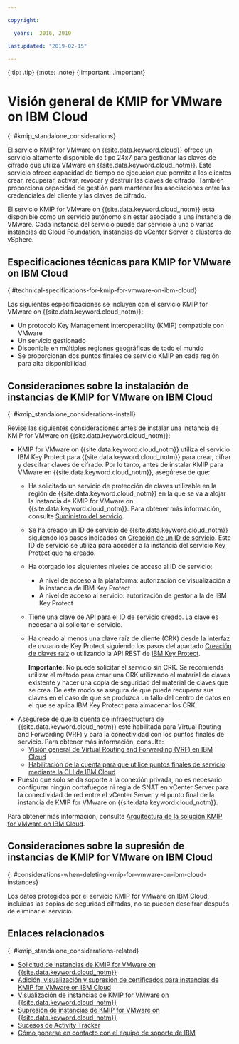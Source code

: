 ```yaml
---

copyright:

  years:  2016, 2019

lastupdated: "2019-02-15"

---
```


{:tip: .tip}
{:note: .note}
{:important: .important}

# Visión general de KMIP for VMware on IBM Cloud
{: #kmip_standalone_considerations}

El servicio KMIP for VMware on {{site.data.keyword.cloud}} ofrece un servicio altamente disponible de tipo 24x7 para gestionar las claves de cifrado que utiliza VMware en {{site.data.keyword.cloud_notm}}. Este servicio ofrece capacidad de tiempo de ejecución que permite a los clientes crear, recuperar, activar, revocar y destruir las claves de cifrado. También proporciona capacidad de gestión para mantener las asociaciones entre las credenciales del cliente y las claves de cifrado.

El servicio KMIP for VMware on {{site.data.keyword.cloud_notm}} está disponible como un servicio autónomo sin estar asociado a una instancia de VMware. Cada instancia del servicio puede dar servicio a una o varias instancias de Cloud Foundation, instancias de vCenter Server o clústeres de vSphere.

## Especificaciones técnicas para KMIP for VMware on IBM Cloud
{:#technical-specifications-for-kmip-for-vmware-on-ibm-cloud}

Las siguientes especificaciones se incluyen con el servicio KMIP for VMware on {{site.data.keyword.cloud_notm}}:

* Un protocolo Key Management Interoperability (KMIP) compatible con VMware
* Un servicio gestionado
* Disponible en múltiples regiones geográficas de todo el mundo
* Se proporcionan dos puntos finales de servicio KMIP en cada región para alta disponibilidad

## Consideraciones sobre la instalación de instancias de KMIP for VMware on IBM Cloud
{: #kmip_standalone_considerations-install}

Revise las siguientes consideraciones antes de instalar una instancia de KMIP for VMware on {{site.data.keyword.cloud_notm}}:

* KMIP for VMware on {{site.data.keyword.cloud_notm}} utiliza el servicio IBM Key Protect para {{site.data.keyword.cloud_notm}} para crear, cifrar y descifrar claves de cifrado. Por lo tanto, antes de instalar KMIP para VMware en {{site.data.keyword.cloud_notm}}, asegúrese de que:
   * Ha solicitado un servicio de protección de claves utilizable en la región de {{site.data.keyword.cloud_notm}} en la que se va a alojar la instancia de KMIP for VMware on {{site.data.keyword.cloud_notm}}. Para obtener más información, consulte [Suministro del servicio](/docs/services/key-protect?topic=key-protect-provision).
   * Se ha creado un ID de servicio de {{site.data.keyword.cloud_notm}} siguiendo los pasos indicados en [Creación de un ID de servicio](/docs/iam?topic=iam-serviceids). Este ID de servicio se utiliza para acceder a la instancia del servicio Key Protect que ha creado.
   * Ha otorgado los siguientes niveles de acceso al ID de servicio:
      * A nivel de acceso a la plataforma: autorización de visualización a la instancia de IBM Key Protect
      * A nivel de acceso al servicio: autorización de gestor a la de IBM Key Protect
   * Tiene una clave de API para el ID de servicio creado. La clave es necesaria al solicitar el servicio.
   * Ha creado al menos una clave raíz de cliente (CRK) desde la interfaz de usuario de Key Protect siguiendo los pasos del apartado [Creación de claves raíz](/docs/services/keymgmt/keyprotect_create_root.html) o utilizando la API REST de [IBM Key Protect](https://cloud.ibm.com/apidocs/key-protect).

     **Importante:** No puede solicitar el servicio sin CRK. Se recomienda utilizar el método para crear una CRK utilizando el material de claves existente y hacer una copia de seguridad del material de claves que se crea. De este modo se asegura de que puede recuperar sus claves en el caso de que se produzca un fallo del centro de datos en el que se aplica IBM Key Protect para almacenar los CRK.
* Asegúrese de que la cuenta de infraestructura de {{site.data.keyword.cloud_notm}} esté habilitada para Virtual Routing and Forwarding (VRF) y para la conectividad con los puntos finales de servicio. Para obtener más información, consulte:
   * [Visión general de Virtual Routing and Forwarding (VRF) en IBM Cloud](/docs/infrastructure/direct-link?topic=direct-link-overview-of-virtual-routing-and-forwarding-vrf-on-ibm-cloud)
   * [Habilitación de la cuenta para que utilice puntos finales de servicio mediante la CLI de IBM Cloud](/docs/services/service-endpoint?topic=services/service-endpoint-getting-started#getting-started)
* Puesto que solo se da soporte a la conexión privada, no es necesario configurar ningún cortafuegos ni regla de SNAT en vCenter Server para la conectividad de red entre el vCenter Server y el punto final de la instancia de KMIP for VMware on {{site.data.keyword.cloud_notm}}.

Para obtener más información, consulte [Arquitectura de la solución KMIP for VMware on IBM Cloud](/docs/services/vmwaresolutions/archiref/kmip?topic=vmware-solutions-kmip-overview).

## Consideraciones sobre la supresión de instancias de KMIP for VMware on IBM Cloud
{: #considerations-when-deleting-kmip-for-vmware-on-ibm-cloud-instances}

Los datos protegidos por el servicio KMIP for VMware on IBM Cloud, incluidas las copias de seguridad cifradas, no se pueden descifrar después de eliminar el servicio.

## Enlaces relacionados
{: #kmip_standalone_considerations-related}

* [Solicitud de instancias de KMIP for VMware on {{site.data.keyword.cloud_notm}}](/docs/services/vmwaresolutions/services?topic=vmware-solutions-kmip_standalone_ordering)
* [Adición, visualización y supresión de certificados para instancias de KMIP for VMware on IBM Cloud](/docs/services/vmwaresolutions/services?topic=vmware-solutions-kmip_standalone_addingdeletingcert)
* [Visualización de instancias de KMIP for VMware on {{site.data.keyword.cloud_notm}}](/docs/services/vmwaresolutions/services?topic=vmware-solutions-kmip_standalone_viewing)
* [Supresión de instancias de KMIP for VMware on {{site.data.keyword.cloud_notm}}](/docs/services/vmwaresolutions/services?topic=vmware-solutions-kmip_standalone_deleting)
* [Sucesos de Activity Tracker](/docs/services/vmwaresolutions/vmonic?topic=vmware-solutions-at-events)
* [Cómo ponerse en contacto con el equipo de soporte de IBM](/docs/services/vmwaresolutions/vmonic?topic=vmware-solutions-trbl_support)
